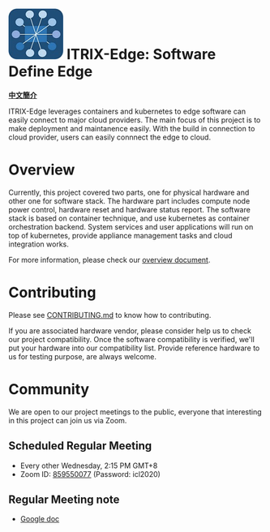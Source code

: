 ![img](docs/images/ITRIX-Edge-logo-small2.JPG) 
ITRIX-Edge: Software Define Edge
================================

**[中文簡介](README_TW.md)**

ITRIX-Edge leverages containers and kubernetes to edge software can easily connect to major cloud providers.
The main focus of this project is to make deployment and maintanence easily.
With the build in connection to cloud provider, users can easily connnect the edge to cloud.


# Overview

Currently, this project covered two parts, one for physical hardware and other one for software stack. The hardware part includes compute node power control, hardware reset and hardware status report. The software stack is based on container technique, and use kubernetes as container orchestration backend. System services and user applications will run on top of kubernetes, provide appliance management tasks and cloud integration works.

For more information, please check our [overview document](docs/overview.md).

# Contributing

Please see [CONTRIBUTING.md](CONTRIBUTING.md) to know how to contributing.

If you are associated hardware vendor, please consider help us to check our project compatibility. Once the software compatibility is verified, we'll put your hardware into our compatibility list.
Provide reference hardware to us for testing purpose, are always welcome.

# Community

We are open to our project meetings to the public, everyone that interesting in this project can join us via Zoom.

## Scheduled Regular Meeting
- Every other Wednesday, 2:15 PM GMT+8
- Zoom ID: [859550077](https://zoom.us/j/859550077) (Password: icl2020)

## Regular Meeting note
- [Google doc](https://docs.google.com/document/d/1wQb8q7dXOevTFSIFiWSf9xacT_8qqiqOgxSLDL-Gn3E)
